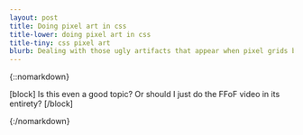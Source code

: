 ```yaml
---
layout: post
title: Doing pixel art in css
title-lower: doing pixel art in css
title-tiny: css pixel art
blurb: Dealing with those ugly artifacts that appear when pixel grids barely don't align.
---
```

{::nomarkdown}

[block]
Is this even a good topic? Or should I just do the FFoF video in its entirety?
[/block]

{:/nomarkdown}